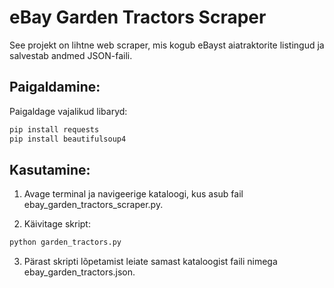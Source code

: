 # eBay Garden Tractors Scraper

See projekt on lihtne web scraper, mis kogub eBayst aiatraktorite listingud ja salvestab andmed JSON-faili.

## Paigaldamine:


Paigaldage vajalikud libaryd:
```bash
pip install requests
pip install beautifulsoup4
```

## Kasutamine:

1. Avage terminal ja navigeerige kataloogi, kus asub fail ebay_garden_tractors_scraper.py.

2. Käivitage skript:

```bash
python garden_tractors.py
```
3. Pärast skripti lõpetamist leiate samast kataloogist faili nimega ebay_garden_tractors.json.


